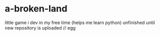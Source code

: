 # a-broken-land
little game i dev in my free time (helps me learn python)
unfinished until new repository is uploaded
// egg
